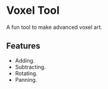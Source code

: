 # Voxel Tool
A fun tool to make advanced voxel art.

## Features
- Adding.
- Subtracting.
- Rotating.
- Panning.
